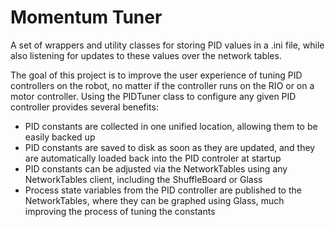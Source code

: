 # Momentum Tuner

A set of wrappers and utility classes for storing PID values in a .ini file, while also listening for updates
to these values over the network tables.

The goal of this project is to improve the user experience of tuning PID controllers on the robot,
no matter if the controller runs on the RIO or on a motor controller. Using the PIDTuner class to configure
any given PID controller provides several benefits:
- PID constants are collected in one unified location, allowing them to be easily backed up
- PID constants are saved to disk as soon as they are updated, and they are automatically loaded back 
into the PID controler at startup
- PID constants can be adjusted via the NetworkTables using any NetworkTables client, including the
ShuffleBoard or Glass
- Process state variables from the PID controller are published to the NetworkTables, where they can be graphed
using Glass, much improving the process of tuning the constants